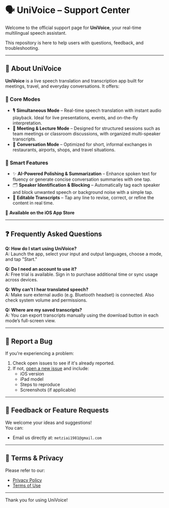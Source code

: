 # 🗣️ UniVoice – Support Center

Welcome to the official support page for **UniVoice**, your real-time multilingual speech assistant.

This repository is here to help users with questions, feedback, and troubleshooting.

---

## 📘 About UniVoice

**UniVoice** is a live speech translation and transcription app built for meetings, travel, and everyday conversations. It offers:

### 🧩 Core Modes
- 🎙️ **Simultaneous Mode** – Real-time speech translation with instant audio playback. Ideal for live presentations, events, and on-the-fly interpretation.
- 🏫 **Meeting & Lecture Mode** – Designed for structured sessions such as team meetings or classroom discussions, with organized multi-speaker transcripts.
- 💬 **Conversation Mode** – Optimized for short, informal exchanges in restaurants, airports, shops, and travel situations.

### 🧠 Smart Features
- ✨ **AI-Powered Polishing & Summarization** – Enhance spoken text for fluency or generate concise conversation summaries with one tap.
- 🗂️ **Speaker Identification & Blocking** – Automatically tag each speaker and block unwanted speech or background noise with a simple tap.
- 📝 **Editable Transcripts** – Tap any line to revise, correct, or refine the content in real time.

📱 **Available on the iOS App Store**

---

## ❓ Frequently Asked Questions

**Q: How do I start using UniVoice?**  
A: Launch the app, select your input and output languages, choose a mode, and tap "Start."

**Q: Do I need an account to use it?**  
A: Free trial is available. Sign in to purchase additional time or sync usage across devices.

**Q: Why can't I hear translated speech?**  
A: Make sure external audio (e.g. Bluetooth headset) is connected. Also check system volume and permissions.

**Q: Where are my saved transcripts?**  
A: You can export transcripts manually using the download button in each mode’s full-screen view.

---

## 🐞 Report a Bug

If you're experiencing a problem:
1. Check open issues to see if it's already reported.
2. If not, [open a new issue](https://github.com/metziai/univoice_support/issues/new) and include:
   - iOS version
   - iPad model
   - Steps to reproduce
   - Screenshots (if applicable)

---

## 💬 Feedback or Feature Requests

We welcome your ideas and suggestions!  
You can:
- Email us directly at: `metziai1981@gmail.com`

---

## 📄 Terms & Privacy

Please refer to our:
- [Privacy Policy](https://github.com/metziai/univoice_support/privacy) 
- [Terms of Use](https://github.com/metziai/univoice_support/terms)

---

Thank you for using UniVoice!
